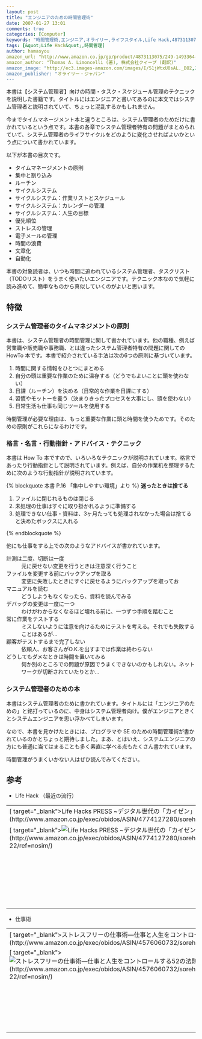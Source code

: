 ```yaml
---
layout: post
title: "エンジニアのための時間管理術"
date: 2007-01-27 13:01
comments: true
categories: [Computer]
keywords: "時間管理術,エンジニア,オライリー,ライフスタイル,Life Hack,4873113075"
tags: [&quot;Life Hack&quot;,時間管理]
author: hamasyou
amazon_url: "http://www.amazon.co.jp/gp/product/4873113075/249-1493364-6977169?ie=UTF8&tag=sorehabooks-22&linkCode=xm2&camp=247&creativeASIN=4873113075"
amazon_author: "Thomas A. Limoncelli (著), 株式会社クイープ (翻訳)"
amazon_image: "http://ec3.images-amazon.com/images/I/51jWtxU0sAL._BO2,204,203,200_PIsitb-sticker-arrow-click,-76_AA300_SH20_OU09_.jpg"
amazon_publisher: "オライリー・ジャパン"
---
```


本書は【システム管理者】向けの時間・タスク・スケジュール管理のテクニックを説明した書籍です。タイトルにはエンジニアと書いてあるのに本文ではシステム管理者と説明されていて、ちょっと混乱するかもしれません。

今までタイムマネージメント本と違うところは、システム管理者のためだけに書かれているという点です。本書の各章でシステム管理者特有の問題がまとめられていて、システム管理者のライフサイクルをどのように変化させればよいかという点について書かれています。

以下が本書の目次です。

<ul><li>タイムマネージメントの原則</li>
<li>集中と割り込み</li>
<li>ルーチン</li>
<li>サイクルシステム</li>
<li>サイクルシステム：作業リストとスケジュール</li>
<li>サイクルシステム：カレンダーの管理</li>
<li>サイクルシステム：人生の目標</li>
<li>優先順位</li>
<li>ストレスの管理</li>
<li>電子メールの管理</li>
<li>時間の浪費</li>
<li>文章化</li>
<li>自動化</li></ul>

本書の対象読者は、いつも時間に追われているシステム管理者、タスクリスト（TODOリスト）をうまく使いたいエンジニアです。テクニック本なので気軽に読み進めて、簡単なものから真似していくのがよいと思います。


<!-- more -->

<h2>特徴</h2>

<h3>システム管理者のタイムマネジメントの原則</h3>

本書は、システム管理者の時間管理に関して書かれています。他の職種、例えば営業職や販売職や事務職、とは違ったシステム管理者特有の問題に関しての HowTo 本です。本書で紹介されている手法は次の6つの原則に基づいています。

<ol><li>時間に関する情報をひとつにまとめる</li>
<li>自分の頭は重要な作業のために温存する（どうでもよいことに頭を使わない）</li>
<li>日課（ルーチン）を決める（日常的な作業を日課にする）</li>
<li>習慣やモットーを養う（決まりきったプロセスを大事にし、頭を使わない）</li>
<li>日常生活も仕事も同じツールを使用する</li></ol>

時間管理が必要な理由は、もっと重要な作業に頭と時間を使うためです。そのための原則がこれらになるわけです。

<h3>格言・名言・行動指針・アドバイス・テクニック</h3>

本書は How To 本ですので、いろいろなテクニックが説明されています。格言であったり行動指針として説明されています。例えば、自分の作業机を整理するために次のような行動指針が説明されています。

{% blockquote 本書 P.16 「集中しやすい環境」より %}
<strong>迷ったときは捨てる</strong>

<ol><li>ファイルに閉じれるものは閉じる</li>
<li>未処理の仕事はすぐに取り掛かれるように準備する</li>
<li>処理できない仕事・資料は、3ヶ月たっても処理されなかった場合は捨てると決めたボックスに入れる</li></ol>


{% endblockquote %}

他にも仕事をする上での次のようなアドバイスが書かれています。

<dl>
  <dt>計測は二度、切断は一度</dt>
    <dd>元に戻せない変更を行うときは注意深く行うこと</dd>
  <dt>ファイルを変更する前にバックアップを取る</dt>
    <dd>変更に失敗したときにすぐに戻せるようにバックアップを取ってお</dd>
  <dt>マニュアルを読む</dt>
    <dd>どうしようもなくなったら、資料を読んでみる</dd>
  <dt>デバッグの変更は一度に一つ</dt>
    <dd>わけがわからなくなるほど壊れる前に、一つずつ手順を踏むこと</dd>
  <dt>常に作業をテストする</dt>
    <dd>ミスしないように注意を向けるためにテストを考える。それでも失敗することはあるが...</dd>
  <dt>顧客がテストするまで完了しない</dt>
    <dd>依頼人、お客さんがO.K.を出すまでは作業は終わらない</dd>
  <dt>どうしてもダメなときは時間を置いてみる</dt>
    <dd>何か別のところでの問題が原因でうまくできないのかもしれない。ネットワークが切断されていたりとか...</dd>
</dl>

<h3>システム管理者のための本</h3>

本書はシステム管理者のために書かれています。タイトルには「エンジニアのための」と銘打っているのに、中身はシステム管理者向け。僕がエンジニアときくとシステムエンジニアを思い浮かべてしまいます。

なので、本書を見かけたときには、プログラマや SE のための時間管理術が書かれているのかとちょっと期待しました。まあ、とはいえ、システムエンジニアの方にも普通に当てはまることも多く素直に学べる点もたくさん書かれています。

時間管理がうまくいかない人はぜひ読んでみてください。

<h2>参考</h2>

+ Life Hack （最近の流行）
<table  border="0" width="400" cellpadding="5"><tr><td colspan="2">[ target="_blank">Life Hacks PRESS ~デジタル世代の「カイゼン」術~](http://www.amazon.co.jp/exec/obidos/ASIN/4774127280/sorehabooks-22/ref=nosim/)</td></tr><tr><td valign="top">[ target="_blank"><img src="http://ec1.images-amazon.com/images/P/4774127280.09._SCMZZZZZZZ_V57557422_.jpg" border="0" alt="Life Hacks PRESS ~デジタル世代の「カイゼン」術~" />](http://www.amazon.co.jp/exec/obidos/ASIN/4774127280/sorehabooks-22/ref=nosim/)</td><td valign="top"><font size="-1">田口 元 安藤 幸央 平林 純 <br /><br /><strong>おすすめ平均</strong> <img src="http://g-images.amazon.com/images/G/01/detail/stars-4-5.gif" /><br /><img src="http://g-images.amazon.com/images/G/01/detail/stars-4-0.gif" alt="stars" />忙しい人こそ読んでみて<br /><img src="http://g-images.amazon.com/images/G/01/detail/stars-5-0.gif" alt="stars" />GTDのとっかかりとしては良い<br /><img src="http://g-images.amazon.com/images/G/01/detail/stars-3-0.gif" alt="stars" />ＧＴＤの基礎を知るには最適、でも余計な情報も多い<br /><img src="http://g-images.amazon.com/images/G/01/detail/stars-4-0.gif" alt="stars" />流行っているだけのことはあります<br /><img src="http://g-images.amazon.com/images/G/01/detail/stars-5-0.gif" alt="stars" />かなりオススメ<br /><br />[ target="_blank">Amazonで詳しく見る](http://www.amazon.co.jp/exec/obidos/ASIN/4774127280/sorehabooks-22/ref=nosim/)</font><font size="-2"> by [ >G-Tools](http://www.goodpic.com/mt/aws/index.html)</font></td></tr></table>

+ 仕事術
<table width="400" border="0" cellpadding="5"><tr><td colspan="2">[ target="_blank">ストレスフリーの仕事術―仕事と人生をコントロールする52の法則](http://www.amazon.co.jp/exec/obidos/ASIN/4576060732/sorehabooks-22/ref=nosim/)</td></tr><tr><td valign="top">[ target="_blank"><img src="http://ec1.images-amazon.com/images/P/4576060732.01._SCMZZZZZZZ_V52114571_.jpg" border="0" alt="ストレスフリーの仕事術―仕事と人生をコントロールする52の法則" />](http://www.amazon.co.jp/exec/obidos/ASIN/4576060732/sorehabooks-22/ref=nosim/)</td><td valign="top"><font size="-1">デビッド アレン David Allen 田口 元 <br /><br /><strong>おすすめ平均</strong> <img src="http://g-images.amazon.com/images/G/01/detail/stars-4-5.gif" /><br /><img src="http://g-images.amazon.com/images/G/01/detail/stars-5-0.gif" alt="stars" />本編（仕事を成し遂げる技術）を読む前に読むべし。<br /><img src="http://g-images.amazon.com/images/G/01/detail/stars-5-0.gif" alt="stars" />実践したら<br /><img src="http://g-images.amazon.com/images/G/01/detail/stars-5-0.gif" alt="stars" />この本は素晴らしい<br /><img src="http://g-images.amazon.com/images/G/01/detail/stars-3-0.gif" alt="stars" />私にはこの本は役立たなかったな。<br /><img src="http://g-images.amazon.com/images/G/01/detail/stars-5-0.gif" alt="stars" />監訳者の田口さんに★5つ！<br /><br />[ target="_blank">Amazonで詳しく見る](http://www.amazon.co.jp/exec/obidos/ASIN/4576060732/sorehabooks-22/ref=nosim/)</font><font size="-2"> by [ >G-Tools](http://www.goodpic.com/mt/aws/index.html)</font></td></tr></table>




